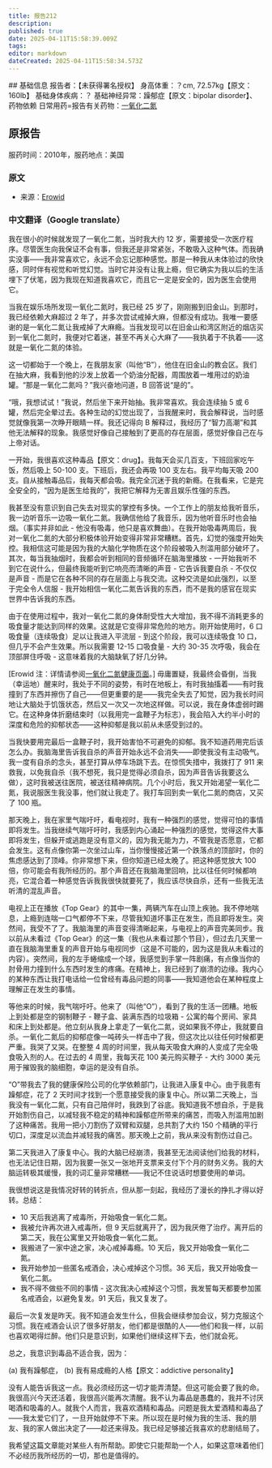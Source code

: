```yaml
---
title: 报告212
description: 
published: true
date: 2025-04-11T15:58:39.009Z
tags: 
editor: markdown
dateCreated: 2025-04-11T15:58:34.573Z
---
```


﻿## 基础信息
报告者：【未获得署名授权】
身高体重：？cm, 72.57kg【原文：160lb】
基础身体疾病：？
基础神经异常：躁郁症【原文：bipolar disorder】、药物依赖
日常用药=报告有关药物：[一氧化二氮](/drug/元素周期表)

## 原报告
服药时间：2010年，服药地点：美国
### 原文
- 来源：[Erowid](https://erowid.org/experiences/exp.php?ID=87295)
### 中文翻译（Google translate）
我在很小的时候就发现了一氧化二氮，当时我大约 12 岁，需要接受一次医疗程序。尽管医生向我保证不会有事，但我还是非常紧张，不敢吸入这种气体。而我确实没事——我非常喜欢它，永远不会忘记那种感觉。那是一种我从未体验过的欣快感，同时伴有视觉和听觉幻觉。当时它并没有让我上瘾，但它确实为我以后的生活埋下了伏笔，因为我现在知道我喜欢它，而且它一定是安全的，因为医生会使用它。

当我在娱乐场所发现一氧化二氮时，我已经 25 岁了，刚刚搬到旧金山。到那时，我已经依赖大麻超过 2 年了，并多次尝试戒掉大麻，但都没有成功。我唯一要感谢的是一氧化二氮让我戒掉了大麻瘾。当我发现可以在旧金山和湾区附近的烟店买到一氧化二氮时，我便对它着迷，甚至不再关心大麻了——我执着于不执着——这就是一氧化二氮的体验。

这一切都始于一个晚上，在我朋友家（叫他“B”），他住在旧金山的教会区。我们在抽大麻，我看到他的沙发上放着一个奶油分配器，周围放着一堆用过的奶油罐。“那是一氧化二氮吗？”我兴奋地问道，B 回答说“是的”。

“哦，我想试试！”我说，然后坐下来开始抽。我非常喜欢。我会连续抽 5 或 6 罐，然后完全晕过去。各种生动的幻觉出现了，当我醒来时，我会解释说，当时感觉就像我第一次睁开眼睛一样。我还记得向 B 解释过，我经历了“智力高潮”和其他无法解释的现象。我感觉好像自己接触到了更高的存在层面，感觉好像自己在与上帝对话。

一开始，我很喜欢这种毒品【原文：drug】。我每天会买几百支，下班回家吃午饭，然后吸上 50-100 支。下班后，我还会再吸 100 支左右。我平均每天吸 200 支。自从接触毒品后，我每天都会吸。我完全沉迷于我的新瘾。在我看来，它是完全安全的，“因为是医生给我的”，我把它解释为无害且娱乐性强的东西。

我甚至没有意识到自己失去对现实的掌控有多快。一个工作上的朋友给我听音乐，我一边听音乐一边吸一氧化二氮。我确信他给了我音乐，因为他听音乐时也会抽烟。（事实并非如此 - 他没有吸毒，他只是喜欢舞曲）。在我开始吸毒两周后，我对一氧化二氮的大部分积极体验开始变得非常非常糟糕。首先，幻觉的强度开始失控。我相信这可能是因为我的大脑化学物质在这个阶段被吸入剂滥用部分破坏了。其次，每当我抽烟时，我都会听到相同的音频循环在脑海里播放 - 一开始我听不到它在说什么，但最终我能听到它响亮而清晰的声音 - 它告诉我要自杀 - 不仅仅是声音 - 而是它在各种不同的存在层面上与我交流。这种交流是如此强烈，以至于完全令人信服 - 我开始相信一氧化二氮告诉我的东西，而不是我的感官在现实世界中告诉我的东西。

由于在使用过程中，我对一氧化二氮的身体耐受性大大增加，我不得不消耗更多的吸食量才能达到同样的效果。这就是它变得非常危险的地方。刚开始使用时，6 口吸食量（连续吸食）足以让我进入平流层 - 到这个阶段，我可以连续吸食 10 口，但几乎不会产生效果。所以我需要 12-15 口吸食量 - 大约 30-35 次呼吸，我会在顶部屏住呼吸 - 这意味着我的大脑缺氧了好几分钟。

[Erowid 注：详情请参阅[一氧化二氮健康页面](https://erowid.org/chemicals/nitrous/nitrous_health.shtml)。]
毋庸置疑，我最终会昏倒，当我（幸运地）醒来时，我处于不同的姿势，有时在地板上，有时我抽搐着——有时我撞到了东西并擦伤了自己——但更重要的是——我完全失去了知觉，因为我长时间地让大脑处于饥饿状态，然后又一次又一次地这样做。可以说，我在身体虚弱时踢它。在这种身体折磨结束时（以我用完一盒鞭子为标志），我会陷入大约半小时的深度和危险的抑郁状态——这种抑郁是我以前从未感受到过的。

当我快要用完最后一盒鞭子时，我开始害怕不可避免的抑郁。我不知道药用完后该怎么办。我脑海里告诉我自杀的声音开始永远不会消失——即使我没有主动吸气。我一度有自杀的念头，甚至打算从停车场跳下去。在惊慌失措中，我拨打了 911 来救我，以免我自杀（我不想死，我只是觉得必须自杀，因为声音告诉我要这么做），这时我被送往医院，被送往精神病院。几个小时后，我又开始渴望一氧化二氮，我说服医生我没事，他们就让我走了。我打车回到卖一氧化二氮的商店，又买了 100 瓶。

那天晚上，我在家里气喘吁吁，看电视时，我有一种强烈的感觉，觉得可怕的事情即将发生。当我继续气喘吁吁时，我感到内心涌起一种强烈的感觉，觉得这件大事即将发生，但躲开或逃跑是没有意义的，因为我无能为力，不管我是否愿意，它都会发生。这有点像你第一次坐过山车，当你慢慢接近第一个跌落点的顶部时，你的焦虑感达到了顶峰。你非常想下来，但你知道已经太晚了。把这种感觉放大 100 倍，你可能会有我所经历的。那个声音还在我脑海里回响，比以往任何时候都响亮，它混合着一种感觉告诉我我很快就要死了，我应该尽快自杀，还有一些我无法听清的混乱声音。

电视上正在播放《Top Gear》的其中一集，两辆汽车在山顶上疾驰。我不停地喘息，上瘾到连喘一口气都停不下来，尽管我知道坏事正在发生，而且即将发生。突然间，我受不了了。我脑海里的声音变得清晰起来，与电视上的声音完美同步。我以前从未看过《Top Gear》的这一集（我也从未看过那​​个节目），但过去几天里一直在我脑海里重复的声音开始与电视同步（这是不可能的，因为这是我从未看过的内容）。突然间，我的左手蜷缩成一个球，我感觉到手掌一阵剧痛，有点像当你的肘骨用力撞到什么东西时发生的疼痛。在精神上，我已经到了崩溃的边缘。我内心的某种东西让我打电话给一位曾经有毒品问题的同事——我知道他会在某种程度上理解正在发生的事情。

等他来的时候，我气喘吁吁。他来了（叫他“O”），看到了我的生活一团糟。地板上到处都是空的钢制鞭子 - 鞭子盒、装满东西的垃圾箱 - 公寓的每个房间、家具和床上到处都是。他立刻从我身上拿走了一氧化二氮，说如果我不停止，我就要自杀。一氧化二氮后的抑郁症像一吨砖头一样击中了我，但这次比以往任何时候都更严重。我哭了又哭。在整整 4 周的时间里，我从每天吸食大麻的人变成了完全吸食吸入剂的人。在过去的 4 周里，我每天花 100 美元购买鞭子 - 大约 3000 美元用于摧毁我的脑细胞，幸运的是没有自杀。

“O”带我去了我的健康保险公司的化学依赖部门，让我进入康复中心。由于我患有躁郁症，花了 2 天时间才找到一个愿意接受我的康复中心。所以第二天晚上，当我没有一氧化二氮，只有自己陪伴时，我跌到了谷底。我知道我不想自杀，于是我开始割伤自己，以减轻我不稳定的精神和躁郁症所带来的痛苦，而吸入剂滥用加剧了这种痛苦。我用一把小刀割伤了双臂和双腿，总共割了大约 150 个精确的平行切口，深度足以流血并减轻我的痛苦。那天晚上之前，我从来没有割伤过自己。

第二天我进入了康复中心。我的大脑已经崩溃，我甚至无法阅读他们给我的材料，也无法记住日期，因为我要一张又一张地开支票来支付下个月的财务义务。我的大脑运转极其缓慢，我的词汇量非常糟糕——我记不住说话时想要使用的单词。

我很想说这是我情况好转的转折点，但从那一刻起，我经历了漫长的挣扎才得以好转。总结：

- 10 天后我逃离了戒毒所，开始吸食一氧化二氮。
- 我被允许再次进入戒毒所，但 9 天后就离开了，因为我厌倦了治疗。离开后的第二天，我在公寓里又开始吸食一氧化二氮。
- 我搬进了一家中途之家，决心戒掉毒瘾。10 天后，我又开始吸食一氧化二氮。
- 我开始参加一些匿名戒酒会，决心戒掉这个习惯。36 天后，我又开始吸食一氧化二氮。
- 我不得不做些不同的事情 - 这次我决心戒掉这个习惯，我发誓每天都要参加匿名戒酒会，以避免复发。91 天后，我又复发了。

最后一次复发是昨天。我不知道会发生什么，但我会继续参加会议，努力克服这个习惯。我在戒酒会认识了很多好朋友，他们都是很酷的人——他们和我一样，以前也喜欢喝得烂醉。他们只是意识到，如果他们继续这样下去，他们就会死。

总之，我意识到毒品不适合我，因为：

(a) 我有躁郁症，
(b) 我有易成瘾的人格【原文：addictive personality】

没有人能告诉我这一点。我必须经历这一切才能弄清楚。但这可能会要了我的命。我很高兴今天还活着，我很高兴能再次清醒。我不认为毒品是愚蠢的，我并不讨厌喝酒和吸毒的人。就我个人而言，我喜欢酒精和毒品。问题是我太爱酒精和毒品了——我太爱它们了，一旦开始就停不下来。所以现在是时候为我的生活、我的朋友、我的家人做出决定了——趁还来得及。我已经足够接近我喜欢的悲剧结局了。

我希望这篇文章能对某些人有所帮助。即使它只能帮助一个人，如果这意味着他们不必经历我所经历的一切，那也是值得的。
